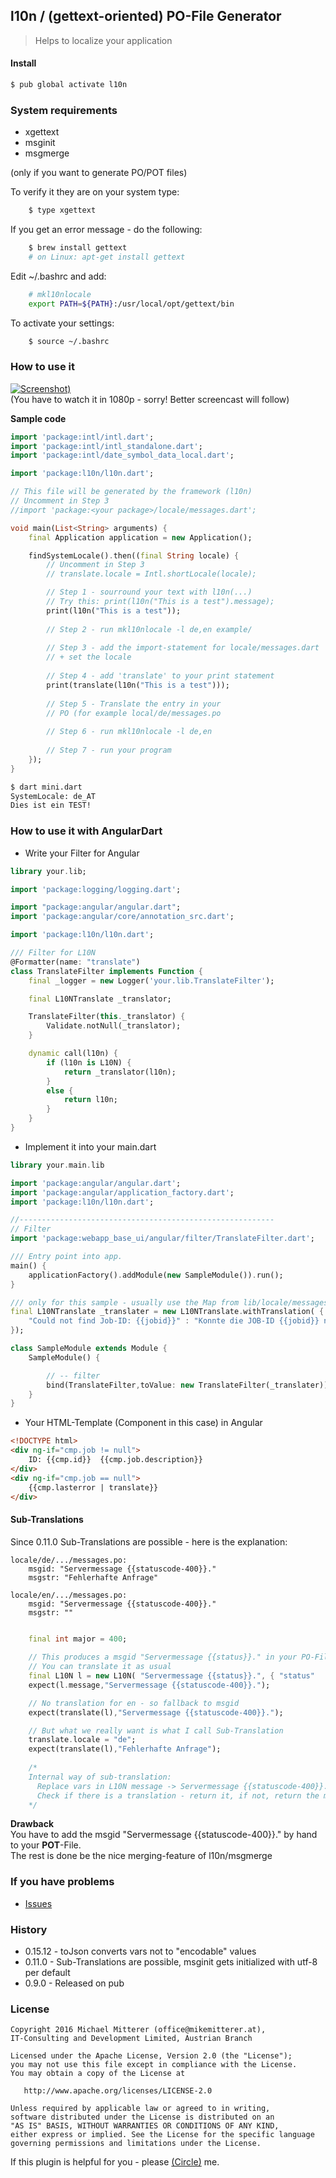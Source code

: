 l10n / (gettext-oriented) PO-File Generator
-------------------------------------------
> Helps to localize your application

#### Install 
```bash
$ pub global activate l10n
```

### System requirements
* xgettext
* msginit
* msgmerge

(only if you want to generate PO/POT files)

To verify it they are on your system type:
```bash
    $ type xgettext 
```
If you get an error message - do the following:
```bash
    $ brew install gettext
    # on Linux: apt-get install gettext
```

Edit ~/.bashrc and add:
```bash
    # mkl10nlocale
    export PATH=${PATH}:/usr/local/opt/gettext/bin
```

To activate your settings:
```bash
    $ source ~/.bashrc
```

### How to use it
[![Screenshot][1])](http://www.youtube.com/watch?v=vPfl-xPTjs0)  
(You have to watch it in 1080p - sorry! Better screencast will follow)

**Sample code**
```dart
import 'package:intl/intl.dart';
import 'package:intl/intl_standalone.dart';
import 'package:intl/date_symbol_data_local.dart';

import 'package:l10n/l10n.dart';

// This file will be generated by the framework (l10n)
// Uncomment in Step 3
//import 'package:<your package>/locale/messages.dart';

void main(List<String> arguments) {
    final Application application = new Application();

    findSystemLocale().then((final String locale) {
        // Uncomment in Step 3
        // translate.locale = Intl.shortLocale(locale);

        // Step 1 - sourround your text with l10n(...)
        // Try this: print(l10n("This is a test").message);
        print(l10n("This is a test"));  
               
        // Step 2 - run mkl10nlocale -l de,en example/
        
        // Step 3 - add the import-statement for locale/messages.dart
        // + set the locale
        
        // Step 4 - add 'translate' to your print statement
        print(translate(l10n("This is a test")));  
        
        // Step 5 - Translate the entry in your 
        // PO (for example local/de/messages.po
        
        // Step 6 - run mkl10nlocale -l de,en
        
        // Step 7 - run your program 
    });
}
```

```bash
$ dart mini.dart 
SystemLocale: de_AT
Dies ist ein TEST!
```

### How to use it with AngularDart
- Write your Filter for Angular

```dart
library your.lib;

import 'package:logging/logging.dart';

import "package:angular/angular.dart";
import 'package:angular/core/annotation_src.dart';

import 'package:l10n/l10n.dart';

/// Filter for L10N
@Formatter(name: "translate")
class TranslateFilter implements Function {
    final _logger = new Logger('your.lib.TranslateFilter');

    final L10NTranslate _translator;

    TranslateFilter(this._translator) {
        Validate.notNull(_translator);
    }

    dynamic call(l10n) {
        if (l10n is L10N) {
            return _translator(l10n);
        }
        else {
            return l10n;
        }
    }
}
```

- Implement it into your main.dart

```dart
library your.main.lib

import 'package:angular/angular.dart';
import 'package:angular/application_factory.dart';
import 'package:l10n/l10n.dart';

//---------------------------------------------------------
// Filter
import 'package:webapp_base_ui/angular/filter/TranslateFilter.dart';

/// Entry point into app.
main() {
    applicationFactory().addModule(new SampleModule()).run();
}

/// only for this sample - usually use the Map from lib/locale/messages.dart
final L10NTranslate _translater = new L10NTranslate.withTranslation( {
    "Could not find Job-ID: {{jobid}}" : "Konnte die JOB-ID {{jobid}} nicht finden..."
});

class SampleModule extends Module {
    SampleModule() {

        // -- filter
        bind(TranslateFilter,toValue: new TranslateFilter(_translater));
    }
}
```

- Your HTML-Template (Component in this case) in Angular
```html
<!DOCTYPE html>
<div ng-if="cmp.job != null">
    ID: {{cmp.id}}  {{cmp.job.description}}
</div>
<div ng-if="cmp.job == null">
    {{cmp.lasterror | translate}}
</div>
```

#### Sub-Translations
Since 0.11.0 Sub-Translations are possible - here is the explanation:
 
```
locale/de/.../messages.po: 
    msgid: "Servermessage {{statuscode-400}}."
    msgstr: "Fehlerhafte Anfrage"
    
locale/en/.../messages.po: 
    msgid: "Servermessage {{statuscode-400}}."
    msgstr: ""
    
```

```dart
    final int major = 400;
    
    // This produces a msgid "Servermessage {{status}}." in your PO-File.
    // You can translate it as usual 
    final L10N l = new L10N( "Servermessage {{status}}.", { "status"  : "{{statuscode-${major}}}" });
    expect(l.message,"Servermessage {{statuscode-400}}.");

    // No translation for en - so fallback to msgid
    expect(translate(l),"Servermessage {{statuscode-400}}.");

    // But what we really want is what I call Sub-Translation
    translate.locale = "de";
    expect(translate(l),"Fehlerhafte Anfrage");
    
    /* 
    Internal way of sub-translation: 
      Replace vars in L10N message -> Servermessage {{statuscode-400}}.
      Check if there is a translation - return it, if not, return the msgid
    */
```

<b>Drawback</b><br>
You have to add the msgid "Servermessage {{statuscode-400}}." by hand to your <strong>POT</strong>-File.<br>
The rest is done be the nice merging-feature of l10n/msgmerge 


### If you have problems
* [Issues][2]

### History 
* 0.15.12 - toJson converts vars not to "encodable" values
* 0.11.0 - Sub-Translations are possible, msginit gets initialized with utf-8 per default
* 0.9.0 - Released on pub

### License

    Copyright 2016 Michael Mitterer (office@mikemitterer.at), 
    IT-Consulting and Development Limited, Austrian Branch

    Licensed under the Apache License, Version 2.0 (the "License");
    you may not use this file except in compliance with the License.
    You may obtain a copy of the License at

       http://www.apache.org/licenses/LICENSE-2.0

    Unless required by applicable law or agreed to in writing, 
    software distributed under the License is distributed on an 
    "AS IS" BASIS, WITHOUT WARRANTIES OR CONDITIONS OF ANY KIND, 
    either express or implied. See the License for the specific language 
    governing permissions and limitations under the License.
    
    
If this plugin is helpful for you - please [(Circle)](http://gplus.mikemitterer.at/) me.

[1]: https://raw.githubusercontent.com/MikeMitterer/dart-l10n-gettext/master/doc/_resources/screenshot.png
[2]: https://github.com/MikeMitterer/dart-l10n-gettext/issues

